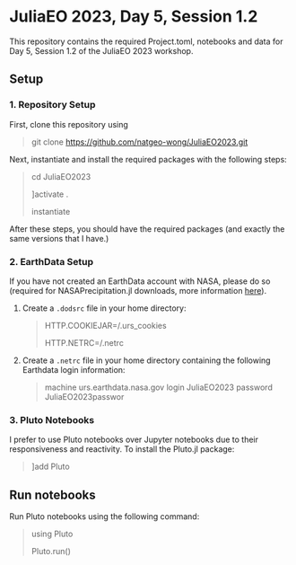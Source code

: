 # JuliaEO 2023, Day 5, Session 1.2

This repository contains the required Project.toml, notebooks and data for Day 5, Session 1.2 of the JuliaEO 2023 workshop.

## Setup

### 1. Repository Setup

First, clone this repository using
> git clone https://github.com/natgeo-wong/JuliaEO2023.git

Next, instantiate and install the required packages with the following steps:
> cd JuliaEO2023
> 
> ]activate .
> 
> instantiate

After these steps, you should have the required packages (and exactly the same versions that I have.)

### 2. EarthData Setup

If you have not created an EarthData account with NASA, please do so (required for NASAPrecipitation.jl downloads, more information [here](https://natgeo-wong.github.io/NASAPrecipitation.jl/dev/download.html)).

1. Create a `.dodsrc` file in your home directory:
    > HTTP.COOKIEJAR=<home-directory>/.urs_cookies
    > 
    > HTTP.NETRC=<home-directory>/.netrc
2. Create a `.netrc` file in your home directory containing the following Earthdata login information:
    > machine urs.earthdata.nasa.gov login JuliaEO2023 password JuliaEO2023passwor

### 3. Pluto Notebooks

I prefer to use Pluto notebooks over Jupyter notebooks due to their responsiveness and reactivity.  To install the Pluto.jl package:
> ]add Pluto

## Run notebooks
Run Pluto notebooks using the following command:
> using Pluto
>
> Pluto.run()
